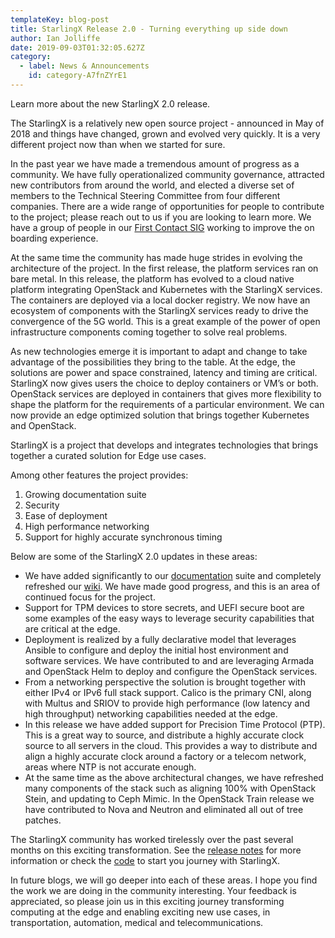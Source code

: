 ```yaml
---
templateKey: blog-post
title: StarlingX Release 2.0 - Turning everything up side down
author: Ian Jolliffe
date: 2019-09-03T01:32:05.627Z
category: 
  - label: News & Announcements
    id: category-A7fnZYrE1
---
```

Learn more about the new StarlingX 2.0 release. <!-- more -->


The StarlingX is a relatively new open source project - announced in May of 2018 and things have changed, grown and evolved very quickly. It is a very different project now than when we started for sure.

In the past year we have made a tremendous amount of progress as a community. We have fully operationalized community governance, attracted new contributors from around the world, and elected a diverse set of members to the Technical Steering Committee from four different companies. There are a wide range of opportunities for people to contribute to the project; please reach out to us if you are looking to learn more. We have a group of people in our [First Contact SIG](https://wiki.openstack.org/wiki/StarlingX/First_Contact_SIG) working to improve the on boarding experience.

At the same time the community has made huge strides in evolving the architecture of the project. In the first release, the platform services ran on bare metal. In this release, the platform has evolved to a cloud native platform integrating OpenStack and Kubernetes with the StarlingX services. The containers are deployed via a local docker registry. We now have an ecosystem of components with the StarlingX services ready to drive the convergence of the 5G world. This is a great example of the power of open infrastructure components coming together to solve real problems.

As new technologies emerge it is important to adapt and change to take advantage of the possibilities they bring to the table. At the edge, the solutions are power and space constrained, latency and timing are critical. StarlingX now gives users the choice to deploy containers or VM’s or both. OpenStack services are deployed in containers that gives more flexibility to shape the platform for the requirements of a particular environment. We can now provide an edge optimized solution that brings together Kubernetes and OpenStack.

StarlingX is a project that develops and integrates technologies that brings together a curated solution for Edge use cases. 

Among other features the project provides:
1.    Growing documentation suite   
2.    Security
3.    Ease of deployment
4.    High performance networking
5.    Support for highly accurate synchronous timing 

Below are some of the StarlingX 2.0 updates in these areas:

- We have added significantly to our [documentation](https://docs.starlingx.io) suite and completely refreshed our [wiki](https://wiki.openstack.org/wiki/StarlingX). We have made good progress, and this is an area of continued focus for the project.
- Support for TPM devices to store secrets, and UEFI secure boot are some examples of the easy ways to leverage security capabilities that are critical at the edge.
- Deployment is realized by a fully declarative model that leverages Ansible to configure and deploy the initial host environment and software services. We have contributed to and are leveraging Armada and OpenStack Helm to deploy and configure the OpenStack services.
- From a networking perspective the solution is brought together with either IPv4 or IPv6 full stack support. Calico is the primary CNI, along with Multus and SRIOV to provide high performance (low latency and high throughput) networking capabilities needed at the edge.
- In this release we have added support for Precision Time Protocol (PTP). This is a great way to source, and distribute a highly accurate clock source to all servers in the cloud. This provides a way to distribute and align a highly accurate clock around a factory or a telecom network, areas where NTP is not accurate enough. 
- At the same time as the above architectural changes, we have refreshed many components of the stack such as aligning 100% with OpenStack Stein, and updating to Ceph Mimic. In the OpenStack Train release we have contributed to Nova and Neutron and eliminated all out of tree patches.

The StarlingX community has worked tirelessly over the past several months on this exciting transformation. See the [release notes](https://docs.starlingx.io/releasenotes/index.html#release-notes) for more information or check the [code](https://opendev.org/starlingx) to start you journey with StarlingX.

In future blogs, we will go deeper into each of these areas. I hope you find the work we are doing in the community interesting. Your feedback is appreciated, so please join us in this exciting journey transforming computing at the edge and enabling exciting new use cases, in transportation, automation, medical and telecommunications.
